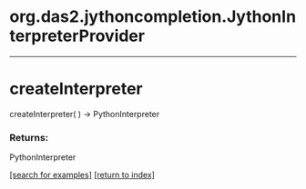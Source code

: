 # org.das2.jythoncompletion.JythonInterpreterProvider



***
<a name="createInterpreter"></a>
# createInterpreter
createInterpreter(  ) &rarr; PythonInterpreter



### Returns:
PythonInterpreter


<a href="https://github.com/autoplot/dev/search?q=createInterpreter&unscoped_q=createInterpreter">[search for examples]</a>
<a href="https://github.com/autoplot/documentation/blob/master/javadoc/index-all.md">[return to index]</a>

